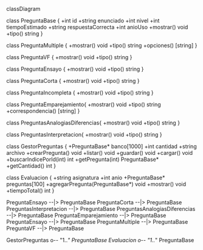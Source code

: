 classDiagram

class PreguntaBase {
  +int id
  +string enunciado
  +int nivel
  +int tiempoEstimado
  +string respuestaCorrecta
  +int anioUso
  +mostrar() void
  +tipo() string
}

class PreguntaMultiple {
  +mostrar() void
  +tipo() string
  +opciones() [string]
}

class PreguntaVF {
  +mostrar() void
  +tipo() string
}

class PreguntaEnsayo {
    +mostrar() void
    +tipo() string
}

class PreguntaCorta {
    +mostrar() void
    +tipo() string
}

class PreguntaIncompleta {
    +mostrar() void
    +tipo() string
}

class PreguntaEmparejamiento{
    +mostrar() void
    +tipo() string
    +correspondencia() [string]
}

class PreguntasAnalogiasDiferencias{
    +mostrar() void
    +tipo() string
}

class PreguntasInterpretacion{
    +mostrar() void
    +tipo() string
}

class GestorPreguntas {
  +PreguntaBase* banco[1000]
  +int cantidad
  +string archivo
  +crearPregunta() void
  +listar() void
  +guardar() void
  +cargar() void
  +buscarIndicePorId(int) int
  +getPregunta(int) PreguntaBase*
  +getCantidad() int
}

class Evaluacion {
  +string asignatura
  +int anio
  +PreguntaBase* preguntas[100]
  +agregarPregunta(PreguntaBase*) void
  +mostrar() void
  +tiempoTotal() int
}

PreguntaEnsayo --|> PreguntaBase
PreguntaCorta --|> PreguntaBase
PreguntasInterpretacion --|> PreguntaBase
PreguntasAnalogiasDiferencias --|> PreguntaBase
PreguntaEmparejamiento --|> PreguntaBase
PreguntaEnsayo --|> PreguntaBase
PreguntaMultiple --|> PreguntaBase
PreguntaVF --|> PreguntaBase

GestorPreguntas o-- "1..*" PreguntaBase
Evaluacion o-- "1..*" PreguntaBase
